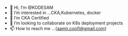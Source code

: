 - 👋 Hi, I’m @KODESAM
- 👀 I’m interested in ...CKA,Kubernetes, docker
- 🌱 I’m CKA Certified
- 💞️ I’m looking to collaborate on K8s deployment projects
- 📫 How to reach me ...{aamir.cool1@gmail.com}

<!---
KODESAM/KODESAM is a ✨ special ✨ repository because its `README.md` (this file) appears on your GitHub profile.
You can click the Preview link to take a look at your changes.
--->
